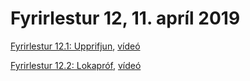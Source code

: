 
# Fyrirlestur 12, 11. apríl 2019

[Fyrirlestur 12.1: Upprifjun](12.1.upprifjun.md), [vídeó](https://youtu.be/yb9LpqcirYs)

[Fyrirlestur 12.2: Lokapróf](12.2.lokaprof.md), [vídeó](https://youtu.be/3m7HLf8OJuQ)
